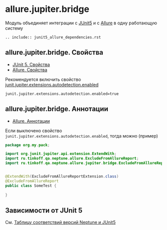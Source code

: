 # allure.jupiter.bridge

Модуль объединяет интеграции с [JUnit5](./index.md) и с [Allure](./../../test_reports/allure/index.md)
в одну работающую систему


```{eval-rst}
.. include:: junit5_allure_dependencies.rst
```

## allure.jupiter.bridge. Свойства

- [JUnit 5. Свойства](settings.md)
- [Allure. Свойства](./../../test_reports/allure/settings.md)

Рекомендуется включить свойство [junit.jupiter.extensions.autodetection.enabled](https://junit.org/junit5/docs/current/user-guide/#extensions-registration-automatic-enabling)

```properties
junit.jupiter.extensions.autodetection.enabled=true
```

## allure.jupiter.bridge. Аннотации

- [Allure. Аннотации](./../../test_reports/allure/annotations.md)

Если выключено свойство `junit.jupiter.extensions.autodetection.enabled`, тогда можно (пример)

```java
package org.my.pack;

import org.junit.jupiter.api.extension.ExtendWith;
import ru.tinkoff.qa.neptune.allure.ExcludeFromAllureReport;
import ru.tinkoff.qa.neptune.allure.jupiter.bridge.ExcludeFromAllureReportExtension;


@ExtendWith(ExcludeFromAllureReportExtension.class)
@ExcludeFromAllureReport
public class SomeTest {
    
}
```

## Зависимости от JUnit 5

См. [Таблицу соответствий версий Neptune и JUnit5](./supported_versions.md)

